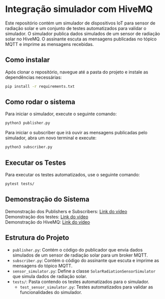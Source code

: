 # Integração simulador com HiveMQ

Este repositório contém um simulador de dispositivos IoT para sensor de radiação solar e um conjunto de testes automatizados para validar o simulador. O simulador publica dados simulados de um sensor de radiação solar no HiveMQ. O assinante escuta as mensagens publicadas no tópico MQTT e imprime as mensagens recebidas.

## Como instalar

Após clonar o repositório, navegue até a pasta do projeto e instale as dependências necessárias:

```bash
pip install -r requirements.txt
```

## Como rodar o sistema

Para iniciar o simulador, execute o seguinte comando:

```bash
python3 publisher.py
```

Para iniciar o subscriber que irá ouvir as mensagens publicadas pelo simulador, abra um novo terminal e execute:

```bash
python3 subscriber.py
```

## Executar os Testes

Para executar os testes automatizados, use o seguinte comando:

```bash
pytest tests/
```

## Demonstração do Sistema

Demonstração dos Publishers e Subscribers: [Link do vídeo](https://youtu.be/mvigfNvgJ_4) <br/>
Demonstração dos testes: [Link do vídeo](https://youtu.be/P0oVfgMh7zs) <br/>
Demonstração do HiveMQ: [Link do vídeo](https://youtu.be/9e3lP3gzc_A)

## Estrutura do Projeto

- `publisher.py`: Contém o código do publicador que envia dados simulados de um sensor de radiação solar para um broker MQTT.
- `subscriber.py`: Contém o código do assinante que escuta e imprime as mensagens do tópico MQTT.
- `sensor_simulator.py`: Define a classe `SolarRadiationSensorSimulator` que simula dados de radiação solar.
- `tests/`: Pasta contendo os testes automatizados para o simulador.
  - `test_sensor_simulator.py`: Testes automatizados para validar as funcionalidades do simulador.
